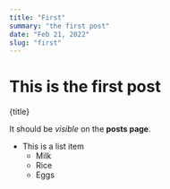 ```yaml
---
title: "First"
summary: "the first post"
date: "Feb 21, 2022"
slug: "first"
---
```


# This is the first post

{title}

It should be _visible_ on the **posts page**.

- This is a list item
  - Milk
  - Rice
  - Eggs
